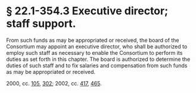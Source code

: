 # § 22.1-354.3 Executive director; staff support.

<p>From such funds as may be appropriated or received, the board of the Consortium may appoint an executive director, who shall be authorized to employ such staff as necessary to enable the Consortium to perform its duties as set forth in this chapter. The board is authorized to determine the duties of such staff and to fix salaries and compensation from such funds as may be appropriated or received.</p><p>2000, cc. <a href='http://lis.virginia.gov/cgi-bin/legp604.exe?001+ful+CHAP0105'>105</a>, <a href='http://lis.virginia.gov/cgi-bin/legp604.exe?001+ful+CHAP0302'>302</a>; 2002, cc. <a href='http://lis.virginia.gov/cgi-bin/legp604.exe?021+ful+CHAP0417'>417</a>, <a href='http://lis.virginia.gov/cgi-bin/legp604.exe?021+ful+CHAP0465'>465</a>.</p>